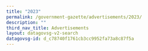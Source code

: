 ```yaml
---
title: "2023"
permalink: /government-gazette/advertisements/2023/
description: ""
third_nav_title: Advertisements
layout: datagovsg-v2-search
datagovsg-id: d_c78740f1761cb3cc9952fa73a8c87f5a
---
```

